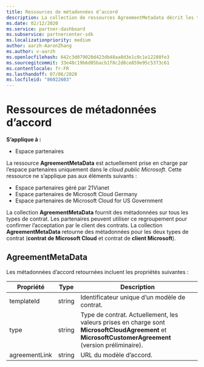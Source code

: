 ```yaml
---
title: Ressources de métadonnées d’accord
description: La collection de ressources AgreementMetadata décrit les types de contrat que les partenaires peuvent utiliser pour fournir la confirmation de l’acceptation du client.
ms.date: 02/12/2020
ms.service: partner-dashboard
ms.subservice: partnercenter-sdk
ms.localizationpriority: medium
author: aarzh-AaronZhang
ms.author: v-aarzh
ms.openlocfilehash: 642c3d079020d423db48aa8d3e1c0c1e12280fe3
ms.sourcegitcommit: 33e48c19b6d05bacb1f8c2d8ce859e95c5373c61
ms.contentlocale: fr-FR
ms.lasthandoff: 07/06/2020
ms.locfileid: "86022603"
---
```

# <a name="agreement-metadata-resources"></a>Ressources de métadonnées d’accord

**S’applique à :**

- Espace partenaires

La ressource **AgreementMetaData** est actuellement prise en charge par l’espace partenaires uniquement dans le *cloud public Microsoft*. Cette ressource ne s’applique pas aux éléments suivants :

- Espace partenaires géré par 21Vianet
- Espace partenaires de Microsoft Cloud Germany
- Espace partenaires de Microsoft Cloud for US Government

La collection **AgreementMetaData** fournit des métadonnées sur tous les types de contrat. Les partenaires peuvent utiliser ce regroupement pour confirmer l’acceptation par le client des contrats. La collection **AgreementMetaData** retourne des métadonnées pour les deux types de contrat (**contrat de Microsoft Cloud** et contrat de **client Microsoft**).

## <a name="agreementmetadata"></a>AgreementMetaData

Les métadonnées d’accord retournées incluent les propriétés suivantes :

| Propriété      | Type               | Description                                                                       |
|---------------|--------------------|-----------------------------------------------------------------------------------|
| templateId    | string             | Identificateur unique d’un modèle de contrat.                                       |
| type          | string             | Type de contrat. Actuellement, les valeurs prises en charge sont **MicrosoftCloudAgreement** et **MicrosoftCustomerAgreement** (version préliminaire). |
| agreementLink | string             | URL du modèle d’accord.                                                    |
